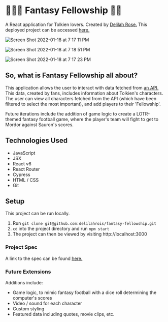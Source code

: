 #  🧙🏼‍♂️  Fantasy Fellowship  🧝‍♀️

A React application for Tolkien lovers. Created by [Delilah Rose.](https://github.com/delilahrois)
This deployed project can be accessed [here.]()

![Screen Shot 2022-01-18 at 7 17 11 PM](https://user-images.githubusercontent.com/74752738/150041179-f7d9fcb6-5c6e-4362-8c7b-98bdbe8d74d8.png)

![Screen Shot 2022-01-18 at 7 18 51 PM](https://user-images.githubusercontent.com/74752738/150041230-7c94f26b-6c91-42db-a87d-a845d87f692b.png)

![Screen Shot 2022-01-18 at 7 17 23 PM](https://user-images.githubusercontent.com/74752738/150041254-f0359fda-99f0-4f7e-ab86-f97ee448fc59.png)

## So, what is Fantasy Fellowship all about?

This application allows the user to interact with data fetched from [an API.](https://the-one-api.dev/) This data, created by fans, includes information about Tolkien's characters. The user can view all characters fetched from the API (which have been filtered to select the most important), and add players to their 'Fellowship'. 

Future iterations include the addition of game logic to create a LOTR-themed fantasy football game, where the player's team will fight to get to Mordor against Sauron's scores.

## Technologies Used

- JavaScript
- JSX
- React v6
- React Router
- Cypress
- HTML / CSS
- Git

## Setup

This project can be run locally.

1. Run `git clone git@github.com:delilahrois/fantasy-fellowship.git` 
2. `cd` into the project directory and run `npm start`
3. The project can then be viewed by visiting http://localhost:3000

### Project Spec

A link to the spec can be found [here.](https://frontend.turing.edu/projects/module-3/showcase.html)


### Future Extensions

Additions include:
- Game logic, to mimic fantasy football with a dice roll determining the computer's scores
- Video / sound for each character
- Custom styling
- Featured data including quotes, movie clips, etc.
